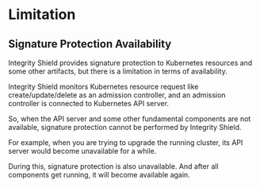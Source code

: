 # Limitation

## Signature Protection Availability  


Integrity Shield provides signature protection to Kubernetes resources and some other artifacts, but there is a limitation in terms of availability.

Integrity Shield monitors Kubernetes resource request like create/update/delete as an admission controller, and an admission controller is connected to Kubernetes API server.

So, when the API server and some other fundamental components are not available, signature protection cannot be performed by Integrity Shield.

For example, when you are trying to upgrade the running cluster, its API server would become unavailable for a while.

During this, signature protection is also unavailable. And after all components get running, it will become available again.

